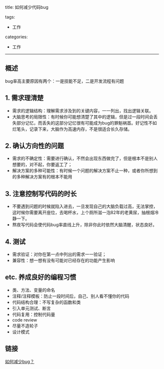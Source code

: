 title: 如何减少代码bug

tags:
  - 工作

categories:
  - 工作

---
## 概述
bug率高主要原因有两个：一是技能不足，二是开发流程有问题

## 1. 需求理清楚
 - 需求的逻辑结构：理解需求涉及到的关键内容，一一列出，找出逻辑关联。
 - 大脑思考的局限性：有时候你可能想清楚了其中的逻辑，但是过一段时间会丢失部分记忆，而丢失的这部分记忆很有可能成为bug的罪魁祸首。好记性不如烂笔头，记录下来，大脑作为高速内存，不是很适合长久存储。

## 2. 确认方向性的问题
 - 需求的不确定性：需要进行确认，不然会出现东西做完了，但是根本不是别人想要的，对不起，你要返工了；
 - 解决方案的多种可能性：有时候一个问题的解决方案不止一种，或者你所想到的多种解决方案有的根本不能用

## 3. 注意控制写代码的时长
 - 不要遇到问题的时候就陷入进去，一旦发现自己的大脑负载过高，无法掌控，这时候你需要离开座位，去喝杯水，上个厕所滋一泡82年的老黄尿，抽根烟冷静一下。
 - 熬夜写代码会使代码bug率直线上升，除非你此时依然大脑清醒，状态良好。

## 4. 测试
 - 需求验证：对你在第一点中列出的需求一一验证；
 - 兼容性：想一想有没有可能对已经存在的功能产生影响

## etc. 养成良好的编程习惯
 - 类、方法、变量的命名
 - 注释/注释模板：防止一段时间后，自己、别人看不懂你的代码
 - 代码结构合理：不写复杂的函数和类
 - 引入单元测试、断言
 - 代码复用：控制代码量
 - code review
 - 尽量不造轮子
 - 设计模式

## 链接

[如何减少bug？](https://my.oschina.net/fengshuzi/blog/783353 )
